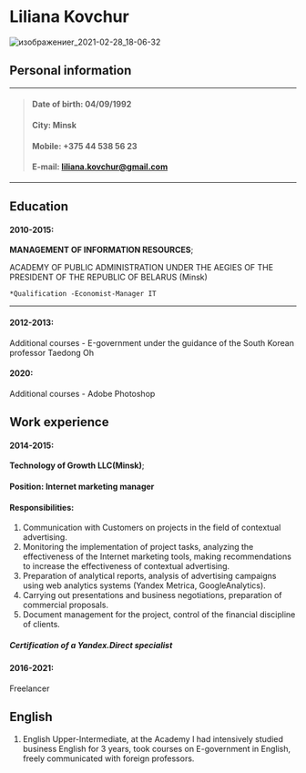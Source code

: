Liliana Kovchur
========================
![изображениеr_2021-02-28_18-06-32](https://user-images.githubusercontent.com/78361476/110320694-c1491380-8021-11eb-9bf1-f6f24d7ff05e.jpg)


## Personal information

-------------------     -------------------
> #### Date of birth:     04/09/1992   
> #### City:              Minsk   
> #### Mobile:            +375 44 538 56 23   
> #### E-mail:            liliana.kovchur@gmail.com
-------------------     -------------------
 
Education
---------

#### 2010-2015:  

**MANAGEMENT OF INFORMATION RESOURCES**;

ACADEMY OF PUBLIC ADMINISTRATION UNDER THE AEGIES OF THE PRESIDENT OF THE REPUBLIC OF BELARUS  (Minsk)

    *Qualification -Economist-Manager IT

****

#### 2012-2013: 
Additional courses - Е-government  under the guidance of the South Korean professor Taedong Oh

#### 2020: 
Additional courses - Adobe Photoshop

Work experience
---------

#### 2014-2015:  

**Technology of Growth LLC(Minsk)**;
  
#### Position: Internet marketing manager

#### Responsibilities: 
1. Communication with Customers on projects in the field of contextual advertising.
2. Monitoring the implementation of project tasks, analyzing the effectiveness of the Internet marketing tools, making recommendations to increase the effectiveness of contextual advertising.
3. Preparation of analytical reports, analysis of advertising campaigns using web analytics systems (Yandex Metrica, GoogleAnalytics).
4. Carrying out presentations and business negotiations, preparation of commercial proposals.
5. Document management for the project, control of the financial discipline of clients.

##### Сertification of a Yandex.Direct specialist

#### 2016-2021: 
Freelancer
 
English
---------
1. English Upper-Intermediate, at the Academy  I had intensively studied business English for 3 years, took courses on E-government in English, freely communicated with foreign professors.
